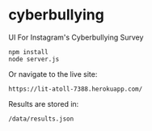 # cyberbullying

UI For Instagram's Cyberbullying Survey

	npm install
	node server.js
	
Or navigate to the live site:

	https://lit-atoll-7388.herokuapp.com/
	
Results are stored in:
	
	/data/results.json
